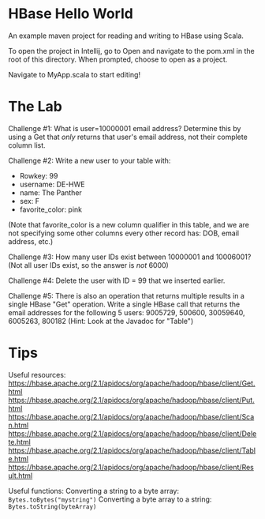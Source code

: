 # HBase Hello World

An example maven project for reading and writing to HBase using Scala.

To open the project in Intellij, go to Open and navigate to the pom.xml in the root of this directory. When prompted,
choose to open as a project. 

Navigate to MyApp.scala to start editing!

# The Lab

Challenge #1: What is user=10000001 email address? Determine this by using a Get that *only* returns that user's email 
address, not their complete column list.

Challenge #2: Write a new user to your table with:

 - Rowkey: 99
 - username: DE-HWE
 - name: The Panther
 - sex: F
 - favorite_color: pink

(Note that favorite_color is a new column qualifier in this table, and we are not specifying some other columns every 
other record has: DOB, email address, etc.)

Challenge #3: How many user IDs exist between 10000001 and 10006001? (Not all user IDs exist, so the answer is *not* 
6000)

Challenge #4: Delete the user with ID = 99 that we inserted earlier.

Challenge #5: There is also an operation that returns multiple results in a single HBase "Get" operation. Write a single
HBase call that returns the email addresses for the following 5 users: 9005729, 500600, 30059640, 6005263, 800182 (Hint: 
Look at the Javadoc for "Table")

# Tips

Useful resources:
https://hbase.apache.org/2.1/apidocs/org/apache/hadoop/hbase/client/Get.html
https://hbase.apache.org/2.1/apidocs/org/apache/hadoop/hbase/client/Put.html
https://hbase.apache.org/2.1/apidocs/org/apache/hadoop/hbase/client/Scan.html
https://hbase.apache.org/2.1/apidocs/org/apache/hadoop/hbase/client/Delete.html
https://hbase.apache.org/2.1/apidocs/org/apache/hadoop/hbase/client/Table.html
https://hbase.apache.org/2.1/apidocs/org/apache/hadoop/hbase/client/Result.html

Useful functions:
Converting a string to a byte array: `Bytes.toBytes("mystring")`
Converting a byte array to a string: `Bytes.toString(byteArray)`
